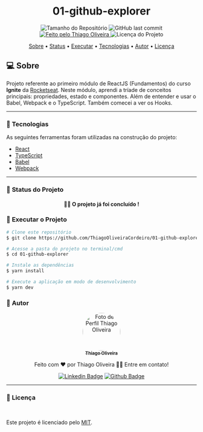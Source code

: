 <h1 align="center">01-github-explorer</h1>
<!-- <img alt="Proffy" src="./github/banner.png"> -->
<p align="center">
  <img alt="Tamanho do Repositório" src="https://img.shields.io/github/repo-size/ThiagoOliveiraCordeiro/01-github-explorer?style=for-the-badge">
  <img alt="GitHub last commit" src="https://img.shields.io/github/last-commit/ThiagoOliveiraCordeiro/01-github-explorer?style=for-the-badge">
  <a href="https://github.com/ThiagoOliveiraCordeiro">
    <img alt="Feito pelo Thiago Oliveira" src="https://img.shields.io/badge/feito%20por-Thiago Oliveira-%237519C1?style=for-the-badge">
  </a>
  <img alt="Licença do Projeto" src="https://img.shields.io/cocoapods/l/m?style=for-the-badge"/>
<p>

<p align="center">
 <a href="#computer-sobre">Sobre</a> •
 <a href="#triangular_ruler-status-do-projeto">Status</a> •
 <a href="#dvd-executar-o-projeto">Executar</a> •
 <a href="#hammer-tecnologias">Tecnologias</a> •
 <a href="#boy-autor">Autor</a> •
 <a href="#page_facing_up-licença">Licença</a>
</p>

## :computer: Sobre

Projeto referente ao primeiro módulo de ReactJS (Fundamentos) do curso **Ignite** da [Rocketseat](https://www.rocketseat.com.br). Neste módulo, aprendi a tríade de conceitos principais: propriedades, estado e componentes. Além de entender e usar o Babel, Webpack e o TypeScript. Também comecei a ver os Hooks. 

---
### :hammer: **Tecnologias**

As seguintes ferramentas foram utilizadas na construção do projeto:

- [React](https://reactjs.org)
- [TypeScript](https://www.typescriptlang.org/)
- [Babel](https://babeljs.io/)
- [Webpack](https://webpack.js.org/)

---
### :triangular_ruler: **Status do Projeto**

<h4 align="center"> 
	👨‍🏫 O projeto já foi concluído !
</h4>

### :dvd: **Executar o Projeto**

```bash
# Clone este repositório
$ git clone https://github.com/ThiagoOliveiraCordeiro/01-github-explorer.git

# Acesse a pasta do projeto no terminal/cmd
$ cd 01-github-explorer

# Instale as dependências
$ yarn install

# Execute a aplicação em modo de desenvolvimento
$ yarn dev
```

### :boy: **Autor**

<div align="center">
<a href="https://github.com/ThiagoOliveiraCordeiro">
 <img style="border-radius: 50%;" src="https://avatars.githubusercontent.com/u/59898828?s=400&u=5fe84d654a8162d448d5743f9e8eb3506f20102c&v=4" width="100px;" alt="Foto de Perfil Thiago Oliveira"/>
 <br />
 <sub><b>Thiago Oliveira</b></sub></a>

Feito com ❤️ por Thiago Oliveira 👋🏽 Entre em contato!

[![Linkedin Badge](https://img.shields.io/badge/-Thiago_Oliveira-blue?style=flat-square&logo=Linkedin&logoColor=white&link=https://www.linkedin.com/in/ThiagoOliveiraCordeiro/)](https://www.linkedin.com/in/ThiagoOliveiraCordeiro/)
[![Github Badge](https://img.shields.io/badge/-Thiago_Oliveira-000?style=flat-square&logo=Github&logoColor=white&link=https://github.com/ThiagoOliveiraCordeiro)](https://github.com/ThiagoOliveiraCordeiro)
</div>

---
### :page_facing_up: **Licença**

<br />

Este projeto é licenciado pelo [MIT](./LICENSE).
